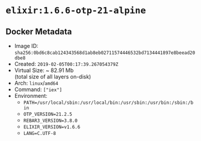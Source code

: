 # `elixir:1.6.6-otp-21-alpine`

## Docker Metadata

- Image ID: `sha256:0bd6c8cab124343568d1ab8eb02711574446532bd7134441897e8beead20dbe8`
- Created: `2019-02-05T00:17:39.267054379Z`
- Virtual Size: ~ 82.91 Mb  
  (total size of all layers on-disk)
- Arch: `linux`/`amd64`
- Command: `["iex"]`
- Environment:
  - `PATH=/usr/local/sbin:/usr/local/bin:/usr/sbin:/usr/bin:/sbin:/bin`
  - `OTP_VERSION=21.2.5`
  - `REBAR3_VERSION=3.8.0`
  - `ELIXIR_VERSION=v1.6.6`
  - `LANG=C.UTF-8`
